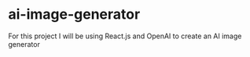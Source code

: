 # ai-image-generator
For this project I will be using React.js and OpenAI to create an AI image generator
